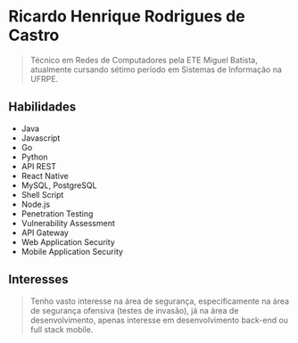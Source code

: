 # Ricardo Henrique Rodrigues de Castro
> Técnico em Redes de Computadores pela ETE Miguel Batista, atualmente cursando sétimo período em Sistemas de Informação na UFRPE.

## Habilidades
- Java
- Javascript
- Go
- Python
- API REST
- React Native
- MySQL, PostgreSQL
- Shell Script
- Node.js
- Penetration Testing
- Vulnerability Assessment
- API Gateway
- Web Application Security
- Mobile Application Security
## Interesses
> Tenho vasto interesse na área de segurança, especificamente na área de segurança ofensiva (testes de invasão), já na área de desenvolvimento, apenas interesse em desenvolvimento back-end ou full stack mobile.

